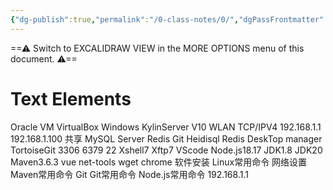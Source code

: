 ```yaml
---
{"dg-publish":true,"permalink":"/0-class-notes/0/","dgPassFrontmatter":true,"created":"2023-10-13T13:57:14.365+08:00"}
---
```



<div class="transclusion internal-embed is-loaded"><div class="markdown-embed">




==⚠  Switch to EXCALIDRAW VIEW in the MORE OPTIONS menu of this document. ⚠==

# Text Elements
Oracle VM VirtualBox 
Windows 
KylinServer V10 
WLAN TCP/IPV4
192.168.1.1 
192.168.1.100 
共享 
MySQL Server 
Redis 
Git 
Heidisql 
Redis DeskTop manager 
TortoiseGit 
3306 
6379 
22 
Xshell7 Xftp7 
VScode 
Node.js18.17 
JDK1.8  JDK20 
Maven3.6.3 
vue 
net-tools 
wget 
chrome 
软件安装 
Linux常用命令 
网络设置 
Maven常用命令 
Git 
Git常用命令 
Node.js常用命令 
192.168.1.1 


</div></div>
